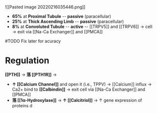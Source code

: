 ![[Pasted image 20220216035446.png]]

- **65%** at **Proximal Tubule** -- **passive** (paracellular)
- **25%** at **Thick Ascending Limb** -- **passive** (paracellular)
- **8%** at **Convoluted Tubule** -- **active** -- [[TRPV5]] and [[TRPV6]] → cell → exit via [[Na-Ca Exchanger]] and [[PMCA]] 

#TODO Fix later for acuracy

# Regulation
**[[PTH]]** → **落 [[PTH1R]]** →
- **↑ [[Calcium Channel]]** and open it (i.e., TPPV) → [[Calcium]] influx → Ca2+ bind to **[[Calbindin]]** → exit cell via [[Na-Ca Exchanger]] and [[PMCA]] 
- **落 [[1α-Hydroxylase]]** → **↑ [[Calcitriol]]** → ↑ gene expression of proteins d 